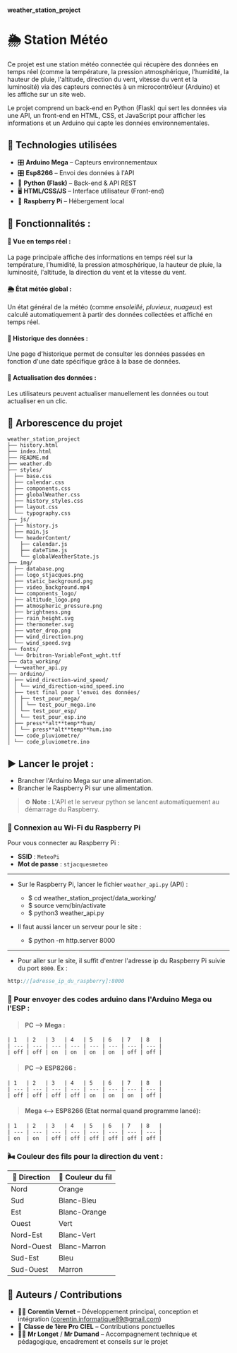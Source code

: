 #### weather_station_project

# 🌦️ **Station Météo**

Ce projet est une station météo connectée qui récupère des données en temps réel (comme la température, la pression atmosphérique, l'humidité, la hauteur de pluie, l'altitude, direction du vent, vitesse du vent et la luminosité) via des capteurs connectés à un microcontrôleur (Arduino) et les affiche sur un site web.

Le projet comprend un back-end en Python (Flask) qui sert les données via une API, un front-end en HTML, CSS, et JavaScript pour afficher les informations et un Arduino qui capte les données environnementales.

## 🔧 Technologies utilisées

- 🎛️ **Arduino Mega** – Capteurs environnementaux
- 🎛️ **Esp8266** – Envoi des données à l'API
- 🐍 **Python (Flask)** – Back-end & API REST
- 🖥️ **HTML/CSS/JS** – Interface utilisateur (Front-end)
- 🍓 **Raspberry Pi** – Hébergement local

## 🚀 Fonctionnalités :

#### 🔴 Vue en temps réel :

La page principale affiche des informations en temps réel sur la température, l'humidité, la pression atmosphérique, la hauteur de pluie, la luminosité, l'altitude, la direction du vent et la vitesse du vent.

#### 🌦️ État météo global :

Un état général de la météo (comme _ensoleillé_, _pluvieux_, _nuageux_) est calculé automatiquement à partir des données collectées et affiché en temps réel.

#### 📅 Historique des données :

Une page d'historique permet de consulter les données passées en fonction d'une date spécifique grâce à la base de données.

#### 🔁 Actualisation des données :

Les utilisateurs peuvent actualiser manuellement les données ou tout actualiser en un clic.

## 📁 Arborescence du projet

```text
weather_station_project
├── history.html
├── index.html
├── README.md
├── weather.db
├── styles/
│ ├── base.css
│ ├── calendar.css
│ ├── components.css
│ ├── globalWeather.css
│ ├── history_styles.css
│ ├── layout.css
│ └── typography.css
├── js/
│ ├── history.js
│ ├── main.js
│ └── headerContent/
│   ├── calendar.js
│   ├── dateTime.js
│   └── globalWeatherState.js
├── img/
│ ├── database.png
│ ├── logo_stjacques.png
│ ├── static_background.png
│ ├── video_background.mp4
│ └── components_logo/
│ ├── altitude_logo.png
│ ├── atmospheric_pressure.png
│ ├── brightness.png
│ ├── rain_height.svg
│ ├── thermometer.svg
│ ├── water_drop.png
│ ├── wind_direction.png
│ └── wind_speed.svg
├── fonts/
│ └── Orbitron-VariableFont_wght.ttf
├── data_working/
│ └──weather_api.py
├── arduino/
│ ├── wind_direction-wind_speed/
│ │ └── wind_direction-wind_speed.ino
│ ├── test final pour l'envoi des données/
│ │ ├── test_pour_mega/
│ │ │ └── test_pour_mega.ino
│ │ └── test_pour_esp/
│ │ └── test_pour_esp.ino
│ ├── press**alt**temp**hum/
│ │ └── press**alt**temp**hum.ino
│ └── code_pluviometre/
│ └── code_pluviometre.ino
```

## ▶️ Lancer le projet :

- Brancher l'Arduino Mega sur une alimentation.
- Brancher le Raspberry Pi sur une alimentation.

> ⚙️ **Note :** L'API et le serveur python se lancent automatiquement au démarrage du Raspberry.

### 📶 Connexion au Wi-Fi du Raspberry Pi

Pour vous connecter au Raspberry Pi :

- **SSID** : `MeteoPi`
- **Mot de passe** : `stjacquesmeteo`

---

- Sur le Raspberry Pi, lancer le fichier `weather_api.py` (API) :

  - $ cd weather_station_project/data_working/
  - $ source venv/bin/activate
  - $ python3 weather_api.py

- Il faut aussi lancer un serveur pour le site :

  - $ python -m http.server 8000

---

- Pour aller sur le site, il suffit d'entrer l'adresse ip du Raspberry Pi suivie du port `8000`. Ex :

```js
http://[adresse_ip_du_raspberry]:8000
```

### 📌 Pour envoyer des codes arduino dans l'Arduino Mega ou l'ESP :

> #### PC --> Mega :

    | 1   | 2   | 3   | 4   | 5   | 6   | 7   | 8   |
    | --- | --- | --- | --- | --- | --- | --- | --- |
    | off | off | on  | on  | on  | on  | off | off |

> #### PC --> ESP8266 :

    | 1   | 2   | 3   | 4   | 5   | 6   | 7   | 8   |
    | --- | --- | --- | --- | --- | --- | --- | --- |
    | off | off | off | off | on  | on  | on  | off |

> #### Mega <--> ESP8266 (Etat normal quand programme lancé):

    | 1   | 2   | 3   | 4   | 5   | 6   | 7   | 8   |
    | --- | --- | --- | --- | --- | --- | --- | --- |
    | on  | on  | off | off | off | off | off | off |

### 🌬️ Couleur des fils pour la direction du vent :

| 🧭 Direction | 🎨 Couleur du fil |
| ------------ | ----------------- |
| Nord         | Orange            |
| Sud          | Blanc-Bleu        |
| Est          | Blanc-Orange      |
| Ouest        | Vert              |
| Nord-Est     | Blanc-Vert        |
| Nord-Ouest   | Blanc-Marron      |
| Sud-Est      | Bleu              |
| Sud-Ouest    | Marron            |

## 📝 Auteurs / Contributions

- 👨‍💻 **Corentin Vernet** – Développement principal, conception et intégration (corentin.informatique89@gmail.com)
- 👥 **Classe de 1ère Pro CIEL** – Contributions ponctuelles
- 👨‍🏫 **Mr Longet** / **Mr Dumand** – Accompagnement technique et pédagogique, encadrement et conseils sur le projet
